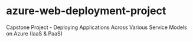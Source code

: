 # azure-web-deployment-project
Capstone Project - Deploying Applications Across Various Service Models on Azure (IaaS &amp; PaaS)
